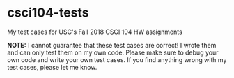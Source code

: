 # csci104-tests
My test cases for USC's Fall 2018 CSCI 104 HW assignments

**NOTE:** I cannot guarantee that these test cases are correct! I wrote them and can only test them on my own code. Please make sure to debug your own code and write your own test cases. If you find anything wrong with my test cases, please let me know.
